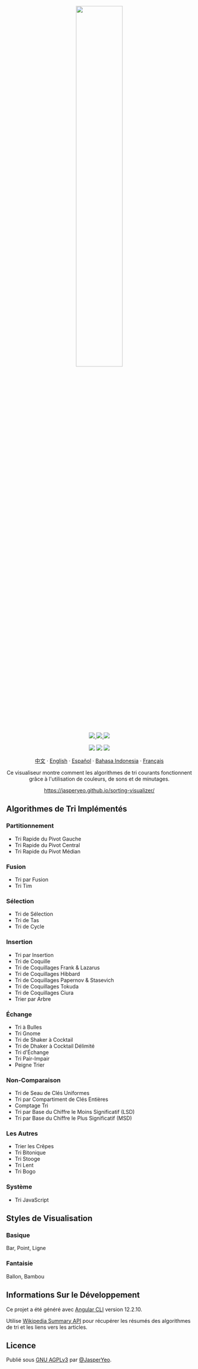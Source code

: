 <p align="center">
  <a href="https://jasperyeo.github.io/sorting-visualizer/" target="_blank" title="Sorting Visualizer">
    <img src="https://jasperyeo.github.io/sorting-visualizer/assets/images/large-image-preview.png" width="50%"/>
  </a>
</p>
<p align="center">
  <a href="https://github.com/JasperYeo/sorting-visualizer" target="_blank" title="Jasper Yeo - sorting-visualizer">
    <img src="https://img.shields.io/static/v1?label=JasperYeo&message=sorting-visualizer&color=blue&logo=github"/>
  </a>
  <a href="https://pages.github.com/" target="_blank" title="Hosted with GH Pages">
    <img src="https://img.shields.io/badge/Hosted_with-GitHub_Pages-green?logo=github&logoColor=white"/>
  </a>
  <a href="#license" target="_blank" title="License - GNU_AGPLv3">
    <img src="https://img.shields.io/badge/License-GNU_AGPLv3-yellow"/>
  </a>
</p>
<p align="center">
  <a target="_blank" title="GitHub deployments">
    <img src="https://img.shields.io/github/deployments/jasperyeo/sorting-visualizer/github-pages"/>
  </a>
  <a target="_blank" title="GitHub last commit">
    <img src="https://img.shields.io/github/last-commit/jasperyeo/sorting-visualizer"/>
  </a>
  <a target="_blank" title="W3C Validation">
    <img src="https://img.shields.io/w3c-validation/html?targetUrl=https%3A%2F%2Fjasperyeo.github.io%2Fsorting-visualizer%2F"/>
  </a>
</p>
<p align="center">
  <a href="https://github.com/jasperyeo/sorting-visualizer/blob/main/README_ZH.md" target="_blank" title="中文">中文</a>
   · 
  <a href="https://github.com/jasperyeo/sorting-visualizer/blob/main/README.md" target="_blank" title="English">English</a>
   · 
  <a href="https://github.com/jasperyeo/sorting-visualizer/blob/main/README_ES.md" target="_blank" title="Español">Español</a>
   · 
  <a href="https://github.com/jasperyeo/sorting-visualizer/blob/main/README_ID.md" target="_blank" title="Bahasa Indonesia">Bahasa Indonesia</a>
   · 
  <a href="https://github.com/jasperyeo/sorting-visualizer/blob/main/README_FR.md" target="_blank" title="Français">Français</a>
</p>
<p align="center">
  Ce visualiseur montre comment les algorithmes de tri courants fonctionnent grâce à l'utilisation de couleurs, de sons et de minutages.
</p>
<p align="center">
  <a href="https://jasperyeo.github.io/sorting-visualizer/" target="_blank" title="https://jasperyeo.github.io/sorting-visualizer/">
    https://jasperyeo.github.io/sorting-visualizer/
  </a>
</p>

## Algorithmes de Tri Implémentés

### Partitionnement
- Tri Rapide du Pivot Gauche
- Tri Rapide du Pivot Central
- Tri Rapide du Pivot Médian

### Fusion
- Tri par Fusion
- Tri Tim

### Sélection
- Tri de Sélection
- Tri de Tas
- Tri de Cycle

### Insertion
- Tri par Insertion
- Tri de Coquille
- Tri de Coquillages Frank & Lazarus
- Tri de Coquillages Hibbard
- Tri de Coquillages Papernov & Stasevich
- Tri de Coquillages Tokuda
- Tri de Coquillages Ciura
- Trier par Arbre

### Échange
- Tri à Bulles
- Tri Gnome
- Tri de Shaker à Cocktail
- Tri de Dhaker à Cocktail Délimité
- Tri d'Échange
- Tri Pair-Impair
- Peigne Trier

### Non-Comparaison
- Tri de Seau de Clés Uniformes
- Tri par Compartiment de Clés Entières
- Comptage Tri
- Tri par Base du Chiffre le Moins Significatif (LSD)
- Tri par Base du Chiffre le Plus Significatif (MSD)

### Les Autres
- Trier les Crêpes
- Tri Bitonique
- Tri Stooge
- Tri Lent
- Tri Bogo

### Système
- Tri JavaScript

## Styles de Visualisation

### Basique
Bar, Point, Ligne

### Fantaisie
Ballon, Bambou

## Informations Sur le Développement

Ce projet a été généré avec [Angular CLI](https://github.com/angular/angular-cli) version 12.2.10.

Utilise [Wikipedia Summary API](https://en.wikipedia.org/api/rest_v1/#/) pour récupérer les résumés des algorithmes de tri et les liens vers les articles.

## Licence

Publié sous [GNU AGPLv3](/LICENSE) par [@JasperYeo](https://github.com/JasperYeo).
